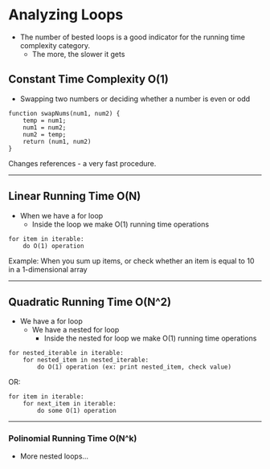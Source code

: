 # Analyzing Loops
* The number of bested loops is a good indicator for the running time complexity category.
	* The more, the slower it gets

## Constant Time Complexity O(1)
* Swapping two numbers or deciding whether a number is even or odd

```
function swapNums(num1, num2) {
	temp = num1;
	num1 = num2;
	num2 = temp;
	return (num1, num2)
}
```

Changes references - a very fast procedure.

---

## Linear Running Time O(N)
* When we have a for loop
	* Inside the loop we make O(1) running time operations

```
for item in iterable:
	do O(1) operation
```

Example:  When you sum up items, or check whether an item is equal to 10 in a 1-dimensional array

---

## Quadratic Running Time O(N^2)
* We have a for loop
	* We have a nested for loop
		* Inside the nested for loop we make O(1) running time operations

```
for nested_iterable in iterable:
	for nested_item in nested_iterable:
		do O(1) operation (ex: print nested_item, check value)
```

OR:

```
for item in iterable:
	for next_item in iterable:
		do some O(1) operation
```

---

### Polinomial Running Time O(N^k)
* More nested loops...